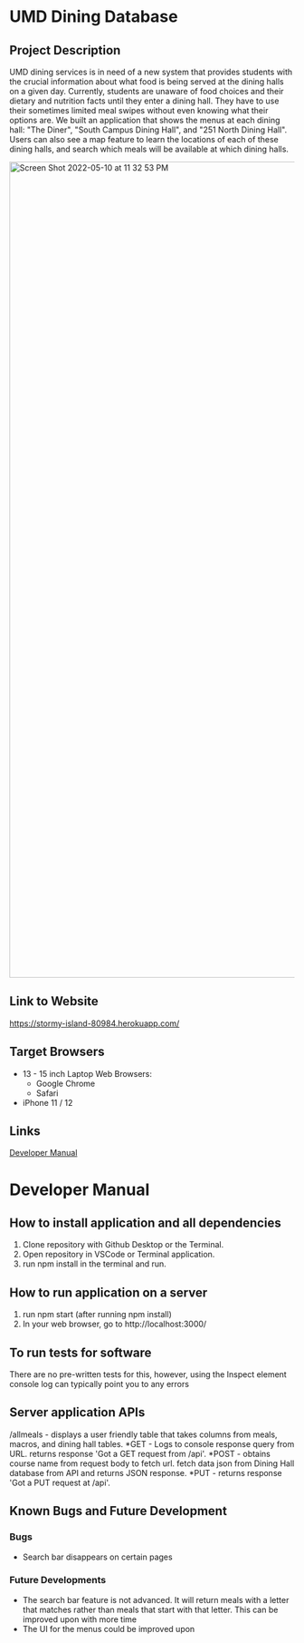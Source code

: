  # UMD Dining Database #
 
 ## Project Description ##

UMD dining services is in need of a new system that provides students with the crucial information about what food is being served at the dining halls on a given day. Currently, students are unaware of food choices and their dietary and nutrition facts until they enter a dining hall. They have to use their sometimes limited meal swipes without even knowing what their options are. We built an application that shows the menus at each dining hall: "The Diner", "South Campus Dining Hall", and "251 North Dining Hall". Users can also see a map feature to learn the locations of each of these dining halls, and search which meals will be available at which dining halls.



<img width="1439" alt="Screen Shot 2022-05-10 at 11 32 53 PM" src="https://user-images.githubusercontent.com/64926563/167763942-07e76f58-74b7-4638-9bc3-f50f9cbd6c78.png">


## Link to Website ##

https://stormy-island-80984.herokuapp.com/

## Target Browsers ##

* 13 - 15 inch Laptop Web Browsers:
  * Google Chrome
  * Safari
* iPhone 11 / 12


## Links ##

[Developer Manual](https://github.com/jhersh4/finalproject377#developer-manual/ "Developer Manual")

# Developer Manual #

## How to install application and all dependencies ##

1. Clone repository with Github Desktop or the Terminal.
2. Open repository in VSCode or Terminal application.
3. run npm install in the terminal and run.


## How to run application on a server ##

1. run npm start (after running npm install)
2. In your web browser, go to http://localhost:3000/


## To run tests for software ##

There are no pre-written tests for this, however, using the Inspect element console log can typically point you to any errors


## Server application APIs ##

/allmeals - displays a user friendly table that takes columns from meals, macros, and dining hall tables.
*GET - Logs to console response query from URL. returns response 'Got a GET request from /api'.
*POST - obtains course name from request body to fetch url. fetch data json from Dining Hall database from API and returns JSON response.
*PUT - returns response 'Got a PUT request at /api'.


## Known Bugs and Future Development ##

### Bugs ###
* Search bar disappears on certain pages

### Future Developments ###
* The search bar feature is not advanced. It will return meals with a letter that matches rather than meals that start with that letter. This can be improved upon with more time
* The UI for the menus could be improved upon







